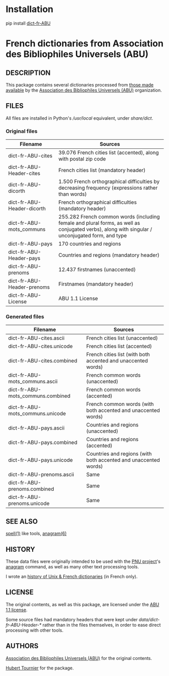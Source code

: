 # Installation
pip install [dict-fr-ABU](https://pypi.org/project/dict-fr-ABU/)

# French dictionaries from Association des Bibliophiles Universels (ABU)

## DESCRIPTION
This package contains several dictionaries processed from [those made available](http://abu.cnam.fr/DICO/) by the [Association des Bibliophiles Universels (ABU)](http://abu.cnam.fr/) organization.

## FILES
All files are installed in Python's */usr/local* equivalent, under *share/dict*.

### Original files

Filename|Sources
---|---
dict-fr-ABU-cites|39.076 French cities list (accented), along with postal zip code
dict-fr-ABU-Header-cites|French cities list (mandatory header)
dict-fr-ABU-dicorth|1.500 French orthographical difficulties by decreasing frequency (expressions rather than words)
dict-fr-ABU-Header-dicorth|French orthographical difficulties (mandatory header)
dict-fr-ABU-mots_communs|255.282 French common words (including female and plural forms, as well as conjugated verbs), along with singular / unconjugated form, and type 
dict-fr-ABU-pays|170 countries and regions
dict-fr-ABU-Header-pays|Countries and regions (mandatory header)
dict-fr-ABU-prenoms|12.437 firstnames (unaccented)
dict-fr-ABU-Header-prenoms|Firstnames (mandatory header)
dict-fr-ABU-License|ABU 1.1 License

### Generated files

Filename|Sources
---|---
dict-fr-ABU-cites.ascii|French cities list (unaccented)
dict-fr-ABU-cites.unicode|French cities list (accented)
dict-fr-ABU-cites.combined|French cities list (with both accented and unaccented words)
dict-fr-ABU-mots_communs.ascii|French common words (unaccented)
dict-fr-ABU-mots_communs.combined|French common words (accented)
dict-fr-ABU-mots_communs.unicode|French common words (with both accented and unaccented words)
dict-fr-ABU-pays.ascii|Countries and regions (unaccented)
dict-fr-ABU-pays.combined|Countries and regions (accented)
dict-fr-ABU-pays.unicode|Countries and regions (with both accented and unaccented words)
dict-fr-ABU-prenoms.ascii|Same
dict-fr-ABU-prenoms.combined|Same
dict-fr-ABU-prenoms.unicode|Same

## SEE ALSO
[spell(1)](https://www.freebsd.org/cgi/man.cgi?query=spell) like tools,
[anagram(6)](https://github.com/HubTou/anagram/blob/main/README.md)

## HISTORY
These data files were originally intended to be used with the [PNU project](https://github.com/HubTou/PNU)'s
[anagram](https://github.com/HubTou/anagram) command, as well as many other text processing tools.

I wrote an [history of Unix & French dictionaries](https://github.com/HubTou/PNU/wiki/Les-dictionnaires-sous-Unix) (in French only).

## LICENSE
The original contents, as well as this package, are licensed under the [ABU 1.1 license](http://abu.cnam.fr/cgi-bin/donner_licence).

Some source files had mandatory headers that were kept under *data/dict-fr-ABU-Header-\** rather than in the files themselves, in order to ease direct processing with other tools.

## AUTHORS
[Association des Bibliophiles Universels (ABU)](http://abu.cnam.fr/INFO/) for the original contents.

[Hubert Tournier](https://github.com/HubTou) for the package.
